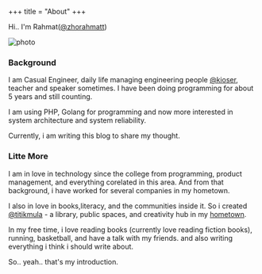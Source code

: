 +++
title = "About"
+++

Hi..
I'm Rahmat([@zhorahmatt](https://www.instagram.com/zhorahmatt/))

![photo](/img/profil.jpeg)

### Background
I am Casual Engineer, daily life managing engineering people [@kioser](https://kioser.com), teacher and speaker sometimes.
I have been doing programming for about 5 years and still counting.

I am using PHP, Golang for programming and now more interested in system architecture and system reliability.

Currently, i am writing this blog to share my thought.

### Litte More

I am in love in technology since the college from programming, product management, and everything corelated in this area. And from that background, i have worked for several companies in my hometown.

I also in love in books,literacy, and the communities inside it. So i created [@titikmula](https://www.instagram.com/titikmula/) - a library, public spaces, and creativity hub in my [hometown](http://www.pangkepkab.go.id/).

In my free time, i love reading books (currently love reading fiction books), running, basketball, and have a talk with my friends. and also writing everything i think i should write about.

So.. yeah.. that's my introduction. 